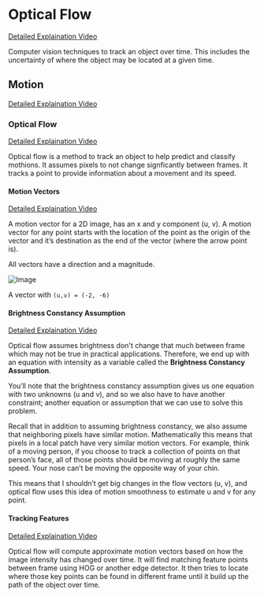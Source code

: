 # Optical Flow
[Detailed Explaination Video](https://www.youtube.com/watch?v=ciEo6PyMTeM)

Computer vision techniques to track an object over time. This includes the uncertainty of where the object may be located at a given time.

## Motion
[Detailed Explaination Video](https://www.youtube.com/watch?v=A-QJf04LBb0)

### Optical Flow
[Detailed Explaination Video](https://www.youtube.com/watch?v=TOS8UJwCtTg)

Optical flow is a method to track an object to help predict and classify mothions. It assumes pixels to not change signficantly between frames. It tracks a point to provide information about a movement and its speed.

#### Motion Vectors
[Detailed Explaination Video](https://www.youtube.com/watch?v=I3f3IEUI2tg)

A motion vector for a 2D image, has an x and y component (u, v). A motion vector for any point starts with the location of the point as the origin of the vector and it’s destination as the end of the vector (where the arrow point is).

All vectors have a direction and a magnitude. 

![Image](https://video.udacity-data.com/topher/2018/May/5b08663e_screen-shot-2018-05-25-at-12.38.14-pm/screen-shot-2018-05-25-at-12.38.14-pm.png)

A vector with `(u,v) = (-2, -6)`

#### Brightness Constancy Assumption
[Detailed Explaination Video](https://www.youtube.com/watch?v=GHz9Yzt5tro)

Optical flow assumes brightness don't change that much between frame which may not be true in practical applications. Therefore, we end up with an equation with intensity as a variable called the **Brightness Constancy Assumption**. 

You’ll note that the brightness constancy assumption gives us one equation with two unknowns (u and v), and so we also have to have another constraint; another equation or assumption that we can use to solve this problem.

Recall that in addition to assuming brightness constancy, we also assume that neighboring pixels have similar motion. Mathematically this means that pixels in a local patch have very similar motion vectors. For example, think of a moving person, if you choose to track a collection of points on that person’s face, all of those points should be moving at roughly the same speed. Your nose can’t be moving the opposite way of your chin.

This means that I shouldn’t get big changes in the flow vectors (u, v), and optical flow uses this idea of motion smoothness to estimate u and v for any point.

#### Tracking Features
[Detailed Explaination Video](https://www.youtube.com/watch?v=uFf6IZ5MxgU)

Optical flow will compute approximate motion vectors based on how the image intensity has changed over time. It will find matching feature points between frame using HOG or another edge detector. It then tries to locate where those key points can be found in different frame until it build up the path of the object over time.
